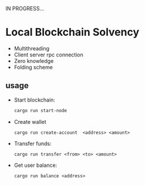 IN PROGRESS...

# Local Blockchain Solvency
- Multithreading
- Client server rpc connection
- Zero knowledge
- Folding scheme


## usage

- Start blockchain:
  ```sh
  cargo run start-node
  ```
- Create wallet
  ```
  cargo run create-account  <address> <amount>
  ```
- Transfer funds:
  ```
  cargo run transfer <from> <to> <amount>
  ```
- Get user balance:
  ```
  cargo run balance <address>
  ```

